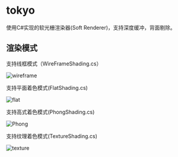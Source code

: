 # tokyo
使用C#实现的软光栅渲染器(Soft Renderer)，支持深度缓冲，背面剔除。

## 渲染模式
支持线框模式（WireFrameShading.cs）

![wireframe](https://github.com/linyuhe/tokyo/blob/master/image/wireframe.jpg?raw=true)

支持平面着色模式(FlatShading.cs)

![flat](https://github.com/linyuhe/tokyo/blob/master/image/flat.jpg?raw=true)

支持高式着色模式(PhongShading.cs)

![Phong](https://github.com/linyuhe/tokyo/blob/master/image/Phong.jpg?raw=true)

支持纹理着色模式(TextureShading.cs)

![texture](https://github.com/linyuhe/tokyo/blob/master/image/texture.jpg?raw=true)